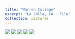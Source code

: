 ```yaml
---
title: "Warren College"
excerpt: "La Jolla, CA - Film"
collection: pictures
---
```


<img src="/images/portfolio/warren/1.jpg">
 
<img src="/images/portfolio/warren/2.jpg">
 
<img src="/images/portfolio/warren/3.jpg">
 
<img src="/images/portfolio/warren/4.jpg">

<img src="/images/portfolio/warren/5.jpg">